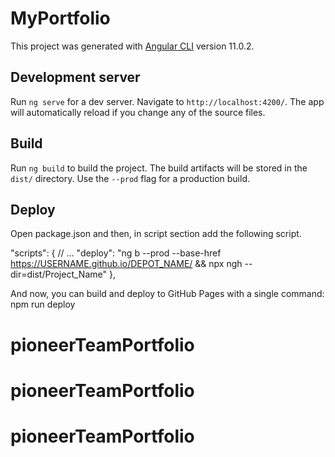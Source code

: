 # MyPortfolio

This project was generated with [Angular CLI](https://github.com/angular/angular-cli) version 11.0.2.

## Development server

Run `ng serve` for a dev server. Navigate to `http://localhost:4200/`. The app will automatically reload if you change any of the source files.

## Build

Run `ng build` to build the project. The build artifacts will be stored in the `dist/` directory. Use the `--prod` flag for a production build.

## Deploy
 Open package.json and then, in script section add the following script.

"scripts": {
    // ...
    "deploy": "ng b --prod --base-href https://USERNAME.github.io/DEPOT_NAME/ && npx ngh --dir=dist/Project_Name"
},

And now, you can build and deploy to GitHub Pages with a single command: npm run deploy



# pioneerTeamPortfolio
# pioneerTeamPortfolio
# pioneerTeamPortfolio
